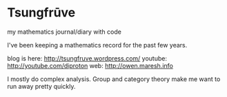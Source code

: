 Tsungfrūve
==========

my mathematics journal/diary with code

I've been keeping a mathematics record for the past few years.

blog is here: http://tsungfruve.wordpress.com/
youtube: http://youtube.com/diproton
web: http://owen.maresh.info

I mostly do complex analysis. Group and category theory make me want
to run away pretty quickly.

